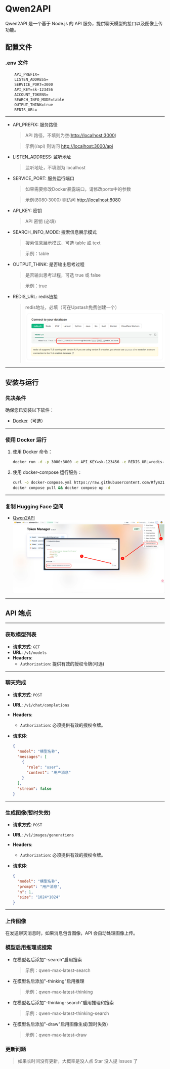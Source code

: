 # Qwen2API

Qwen2API 是一个基于 Node.js 的 API 服务，提供聊天模型的接口以及图像上传功能。

## 配置文件

### .env 文件

```plaintext
    API_PREFIX=
    LISTEN_ADDRESS=
    SERVICE_PORT=3000
    API_KEY=sk-123456
    ACCOUNT_TOKENS=
    SEARCH_INFO_MODE=table
    OUTPUT_THINK=true
    REDIS_URL=
```

---

- API_PREFIX: 服务路径
    > API 路径，不填则为空(<http://localhost:3000>)

    > 示例(/api) 则访问 <http://localhost:3000/api>
- LISTEN_ADDRESS: 监听地址
    > 监听地址，不填则为 localhost
- SERVICE_PORT: 服务运行端口
    > 如果需要修改Docker暴露端口，请修改ports中的参数

    >示例(8080:3000) 则访问 <http://localhost:8080>
- API_KEY: 密钥
    > API 密钥 (必填)
- SEARCH_INFO_MODE: 搜索信息展示模式
    > 搜索信息展示模式，可选 table 或 text

    > 示例：table
- OUTPUT_THINK: 是否输出思考过程
    > 是否输出思考过程，可选 true 或 false

    > 示例：true
- REDIS_URL: redis链接
    > redis地址，必填（可在Upstash免费创建一个）
    ![upstash](./docs/images/upstash.png)

---

## 安装与运行

### 先决条件

确保您已安装以下软件：

- [Docker](https://www.docker.com/)（可选）

---

### 使用 Docker 运行

1. 使用 Docker 命令：

   ```bash
   docker run -d -p 3000:3000 -e API_KEY=sk-123456 -e REDIS_URL=redis-cli --tls -u redis://... --name qwen2api rfym21/qwen2api:latest
   ```

2. 使用 docker-compose 运行服务：

   ```bash
   curl -o docker-compose.yml https://raw.githubusercontent.com/Rfym21/Qwen2API/refs/heads/main/docker-compose.yml
   docker compose pull && docker compose up -d
   ```

---

### 复制 Hugging Face 空间

- [Qwen2API](https://huggingface.co/spaces/devme/q2waepnilm)
![hf](./docs/images/hf.png)

---

## API 端点

---

### 获取模型列表

- **请求方式**: `GET`
- **URL**: `/v1/models`
- **Headers**:
  - `Authorization`: 提供有效的授权令牌(可选)

---

### 聊天完成

- **请求方式**: `POST`
- **URL**: `/v1/chat/completions`
- **Headers**:
  - `Authorization`: 必须提供有效的授权令牌。
- **请求体**:

  ```json
  {
    "model": "模型名称",
    "messages": [
      {
        "role": "user",
        "content": "用户消息"
      }
    ],
    "stream": false
  }
  ```

---

### 生成图像(暂时失效)

- **请求方式**: `POST`
- **URL**: `/v1/images/generations`
- **Headers**:
  - `Authorization`: 必须提供有效的授权令牌。
- **请求体**:

  ```json
  {
    "model": "模型名称",
    "prompt": "用户消息",
    "n": 1,
    "size": "1024*1024"
  }
  ```

---

### 上传图像

在发送聊天消息时，如果消息包含图像，API 会自动处理图像上传。

### 模型启用推理或搜索

- 在模型名后添加"-search"启用搜索

  > 示例：qwen-max-latest-search

- 在模型名后添加"-thinking"启用推理

  > 示例：qwen-max-latest-thinking

- 在模型名后添加"-thinking-search"启用推理和搜索

  > 示例：qwen-max-latest-thinking-search

- 在模型名后添加"-draw"启用图像生成(暂时失效)

  > 示例：qwen-max-latest-draw
>
### 更新问题

> 如果长时间没有更新，大概率是没人点 Star 没人提 Issues 了
